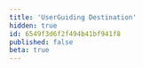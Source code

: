 ```yaml
---
title: 'UserGuiding Destination'
hidden: true
id: 6549f3d6f2f494b41bf941f8
published: false
beta: true
---
```

